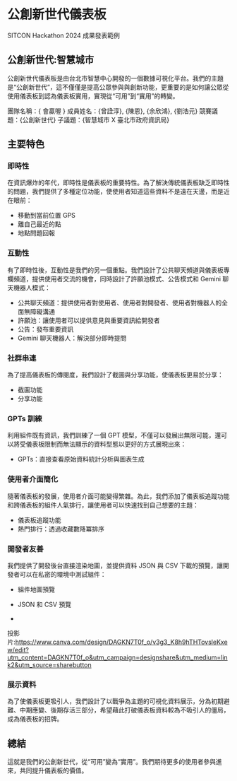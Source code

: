 # 公創新世代儀表板
SITCON Hackathon 2024 成果發表範例

## 公創新世代:智慧城市
公創新世代儀表板是由台北市智慧中心開發的一個數據可視化平台。我們的主題是“公創新世代”，這不僅僅是提高公眾參與與創新功能，更重要的是如何讓公眾從使用儀表板到認為儀表板實用，實現從“可用”到“實用”的轉變。

團隊名稱：{ 會贏喔 }
成員姓名：{曾詮淳}, {陳恩}, {余欣鴻}, {劉浩元}
競賽議題：{公創新世代}
子議題：{智慧城市 X 臺北市政府資訊局}
## 主要特色

### 即時性
在資訊爆炸的年代，即時性是儀表板的重要特性。為了解決傳統儀表板缺乏即時性的問題，我們提供了多種定位功能，使使用者知道這些資料不是遠在天邊，而是近在眼前：
- 移動到當前位置 GPS
- 離自己最近的點
- 地點問題回報

### 互動性
有了即時性後，互動性是我們的另一個重點。我們設計了公共聊天頻道與儀表板專欄頻道，提供使用者交流的機會，同時設計了許願池模式、公告模式和 Gemini 聊天機器人模式：
- 公共聊天頻道：提供使用者對使用者、使用者對開發者、使用者對機器人的全面無障礙溝通
- 許願池：讓使用者可以提供意見與重要資訊給開發者
- 公告：發布重要資訊
- Gemini 聊天機器人：解決部分即時提問

### 社群串連
為了提高儀表板的傳閱度，我們設計了截圖與分享功能，使儀表板更易於分享：
- 截圖功能
- 分享功能

### GPTs 訓練
利用組件既有資訊，我們訓練了一個 GPT 模型，不僅可以發展出無限可能，還可以將受儀表板限制而無法顯示的資料型態以更好的方式展現出來：
- GPTs：直接查看原始資料統計分析與圖表生成

### 使用者介面簡化
隨著儀表板的發展，使用者介面可能變得繁雜。為此，我們添加了儀表板追蹤功能和跨儀表板的組件人氣排行，讓使用者可以快速找到自己想要的主題：
- 儀表板追蹤功能
- 熱門排行：透過收藏數降冪排序

### 開發者友善
我們提供了開發後台直接渲染地圖，並提供資料 JSON 與 CSV 下載的預覽，讓開發者可以在私密的環境中測試組件：
- 組件地圖預覽
- JSON 和 CSV 預覽

- 
投影片:https://www.canva.com/design/DAGKN7T0f_o/v3g3_K8h9hTHTovsleKxew/edit?utm_content=DAGKN7T0f_o&utm_campaign=designshare&utm_medium=link2&utm_source=sharebutton
### 展示資料
為了使儀表板更吸引人，我們設計了以戰爭為主題的可視化資料展示，分為初期避難、中期應變、後期存活三部分，希望藉此打破儀表板資料較為不吸引人的僵局，成為儀表板的招牌。

## 總結
這就是我們的公創新世代，從“可用”變為“實用”。我們期待更多的使用者參與進來，共同提升儀表板的價值。

